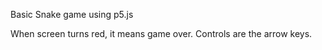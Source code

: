 Basic Snake game using p5.js

When screen turns red, it means game over.
Controls are the arrow keys.
